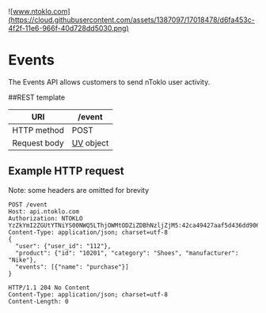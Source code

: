 ![www.ntoklo.com](https://cloud.githubusercontent.com/assets/1387097/17018478/d6fa453c-4f2f-11e6-966f-40d728dd5030.png)
# Events

The Events API allows customers to send nToklo user activity.

##REST template

| URI         | /event      |
|-------------|-------------|
| HTTP method | POST        |
|Request body | [UV](http://docs.qubitproducts.com/uv/intro/) object | 


## Example HTTP request
Note: some headers are omitted for brevity

```
POST /event
Host: api.ntoklo.com
Authorization: NTOKLO YzZkYmI2ZGUtYTNiYS00NWQ5LThjOWMtODZiZDBhNzljZjM5:42ca49427aaf5d436dd906649887ca5c0bba0f0e
Content-Type: application/json; charset=utf-8
{
  "user": {"user_id": "112"},
  "product": {"id": "10201", "category": "Shoes", "manufacturer": "Nike"},
  "events": [{"name": "purchase"}]
}

HTTP/1.1 204 No Content
Content-Type: application/json; charset=utf-8
Content-Length: 0
```
